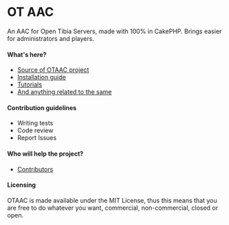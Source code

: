 # OT AAC #

An AAC for Open Tibia Servers, made with 100% in CakePHP. Brings easier for administrators and players.

#### What's here? ####

* [Source of OTAAC project](https://github.com/celopeccin/otaac)
* [Installation guide](https://github.com/celopeccin/otaac/wiki/Installation-guide)
* [Tutorials](http://www.xtibia.com/forum/forum/1046-otaac/)
* [And anything related to the same](https://github.com/celopeccin/otaac/wiki)

#### Contribution guidelines ####

* Writing tests
* Code review
* Report Issues

#### Who will help the project? ####

* [Contributors](https://github.com/celopeccin/otaac/graphs/contributors)

#### Licensing ####

OTAAC is made available under the MIT License, thus this means that you are free to do whatever you want, commercial, non-commercial, closed or open.
